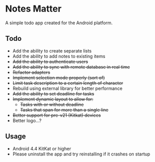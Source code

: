 # Notes Matter
A simple todo app created for the Android platform.

## Todo
- Add the ability to create separate lists
- Add the ability to add notes to existing items
- ~~Add the ability to authenticate users~~
- ~~Add the ability to sync with remote database in real time~~
- ~~Refactor adapters~~
- ~~Implement selection mode properly (sort of)~~ 
- ~~Limit task description to a certain length of character~~
- Rebuild using external library for better performance
- ~~Add the ability to set deadline for tasks~~
- ~~Implement dynamic layout to allow for:~~
  * ~~Tasks with or without deadline~~
  * ~~Tasks that span for more than a single line~~
- ~~Better support for pre-v21 (Kitkat) devices~~
- Better logo...?

## Usage
- Android 4.4 KitKat or higher
- Please uninstall the app and try reinstalling if it crashes on startup

